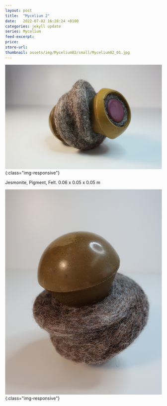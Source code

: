 ```yaml
---
layout: post
title:  "Mycelium 2"
date:   2022-07-02 16:28:24 +0100
categories: jekyll update
series: Mycelium
feed-excerpt:
price:
store-url: 
thumbnail: assets/img/Mycelium02/small/Mycelium02_01.jpg
---
```

![Mycelium 2 Sculpture](/assets/img/Mycelium02/Mycelium02_01.jpg){:class="img-responsive"}

Jesmonite, Pigment, Felt. 0.06 x 0.05 x 0.05 m

![Mycelium 2 Sculpture](/assets/img/Mycelium02/Mycelium02_02.jpg){:class="img-responsive"}